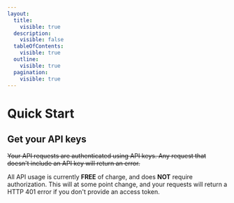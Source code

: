 ```yaml
---
layout:
  title:
    visible: true
  description:
    visible: false
  tableOfContents:
    visible: true
  outline:
    visible: true
  pagination:
    visible: true
---
```


# Quick Start

## Get your API keys

~~Your API requests are authenticated using API keys. Any request that doesn't include an API key will return an error.~~

All API usage is currently **FREE** of charge, and does **NOT** require authorization. This will at some point change, and your requests will return a HTTP 401 error if you don't provide an access token.
